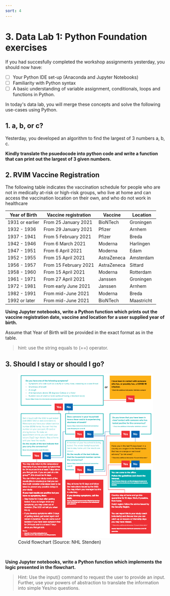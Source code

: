 ```yaml
---
sort: 4
---
```


# 3. Data Lab 1: Python Foundation exercises

If you had succesfully completed the workshop assignments yesterday, you should
now have:

- [ ] Your Python IDE set-up (Anaconda and Jupyter Notebooks)
- [ ] Familiarity with Python syntax
- [ ] A basic understanding of variable assignment, conditionals, loops and functions
     in Python.

In today's data lab, you will merge these concepts and solve the following use-cases using
Python.

## 1. a, b, or c?

Yesterday, you developed an algorithm to find the largest of 3 numbers a, b, c.

**Kindly translate the psuedocode into python code and write a function that can
print out the largest of 3 given numbers.**


## 2. RVIM Vaccine Registration

The following table indicates the vaccination schedule for people who
are not in medically at-risk or high-risk groups, who live at home and can
access the vaccination location on their own, and who do not work in healthcare

Year of Birth  |  Vaccine registration  |  Vaccine  | Location
-------------- |  ------------------------- | ----------| -------
1931 or earlier|	From 25 January 2021	    |BioNTech   |	Groningen
1932 - 1936	   |  From 29 January 2021	    |Pfizer     | Arnhem
1937 - 1941    |	From 5 February 2021	    |Pfizer 	  | Breda
1942 - 1946	   |  From 6 March 2021	        |Moderna	  | Harlingen
1947 - 1951	   |  From 6 April 2021	        |Moderna	  | Edam
1952 - 1955	   |  From 15 April 2021	      |AstraZeneca|	Amsterdam
1956 - 1957	   |  From 15 February 2021	    |AstraZeneca| Sittard
1958 - 1960    |  From 15 April 2021	      |Moderna    |	Rotterdam
1961 - 1971	   |  From 27 April 2021	      |Janssen    |	Groningen
1972 - 1981	   |  From early June 2021	    |Janssen    |	Arnhem
1982 - 1991	   |  From mid-June 2021	      |Moderna    | Breda
1992 or later  |  From mid-June 2021	      |BioNTech   |	Maastricht

**Using Jupyter notebooks, write a Python function which prints out the vaccine
 registration date, vaccine and location for a user supplied year of birth.**

 Assume that Year of Birth will be provided in the exact format as in the table.

 > hint: use the string equals to (==) operator.

## 3. Should I stay or should I go?

<figure>
    <img src=".\assets\DL1_Flowchart.PNG" />
    <figcaption>Covid flowchart (Source: NHL Stenden)</figcaption>
</figure>
<br>

**Using Jupyter notebooks, write a Python function which implements the logic presented in the flowchart.**

> Hint: Use the input() command to request the user to provide an input. Further,
use your powers of abstraction to translate the information into simple Yes/no
questions.
